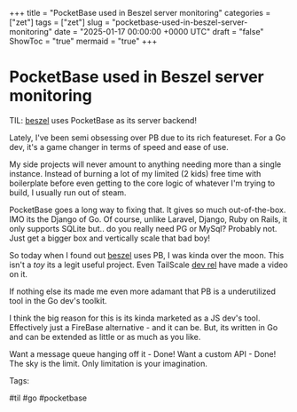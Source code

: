 +++
title = "PocketBase used in Beszel server monitoring"
categories = ["zet"]
tags = ["zet"]
slug = "pocketbase-used-in-beszel-server-monitoring"
date = "2025-01-17 00:00:00 +0000 UTC"
draft = "false"
ShowToc = "true"
mermaid = "true"
+++

# PocketBase used in Beszel server monitoring

TIL: [beszel] uses PocketBase as its server backend!

Lately, I've been semi obsessing over PB due to its rich featureset. For a Go
dev, it's a game changer in terms of speed and ease of use.

My side projects will never amount to anything needing more than a single
instance. Instead of burning a lot of my limited (2 kids) free time with
boilerplate before even getting to the core logic of whatever I'm trying to
build, I usually run out of steam.

PocketBase goes a long way to fixing that. It gives so much out-of-the-box. IMO
its the Django of Go. Of course, unlike Laravel, Django, Ruby on Rails, it only
supports SQLite but.. do you really need PG or MySql? Probably not. Just get a
bigger box and vertically scale that bad boy!

So today when I found out [beszel] uses PB, I was kinda over the moon. This
isn't a _toy_ its a legit useful project. Even TailScale
[dev rel](https://tailscale.com/blog/video-beszel) have made a video on it.

If nothing else its made me even more adamant that PB is a underutilized tool in
the Go dev's toolkit.

I think the big reason for this is its kinda marketed as a JS dev's tool.
Effectively just a FireBase alternative - and it can be. But, its written in Go
and can be extended as little or as much as you like.

Want a message queue hanging off it - Done! Want a custom API - Done! The sky is
the limit. Only limitation is your imagination.

[beszel]: https://github.com/henrygd/beszel

Tags:

#til #go #pocketbase
